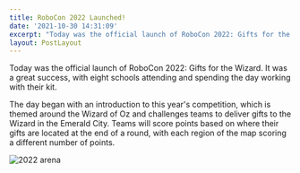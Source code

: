 ```yaml
---
title: RoboCon 2022 Launched!
date: '2021-10-30 14:31:09'
excerpt: "Today was the official launch of RoboCon 2022: Gifts for the Wizard."
layout: PostLayout
---
```



Today was the official launch of RoboCon 2022: Gifts for the Wizard. It was a great success, with eight schools attending and spending the day working with their kit.

The day began with an introduction to this year's competition, which is themed around the Wizard of Oz and challenges teams to deliver gifts to the Wizard in the Emerald City. Teams will score points based on where their gifts are located at the end of a round, with each region of the map scoring a different number of points.

![2022 arena](/images/2022-arena-not-blurry-.png)